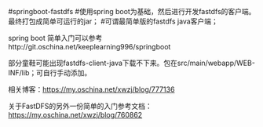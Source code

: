 #springboot-fastdfs
#使用spring boot为基础，然后进行开发fastdfs的客户端。最终打包成简单可运行的jar；
#可谓最简单版的fastdfs java客户端；

spring boot 简单入门可以参考http://git.oschina.net/keeplearning996/springboot

部分童鞋可能出现fastdfs-client-java下载不下来。包在src/main/webapp/WEB-INF/lib；可自行手动添加。

相关博客：https://my.oschina.net/xwzj/blog/777136

关于FastDFS的另外一份简单的入门参考文档：https://my.oschina.net/xwzj/blog/760862